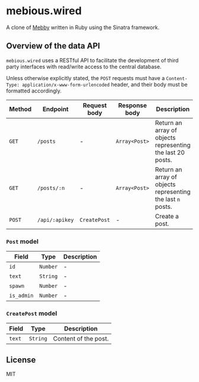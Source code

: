 # mebious.wired

A clone of [Mebby](http://mebious.co.uk) written in Ruby using the
Sinatra framework.

## Overview of the data API

`mebious.wired` uses a RESTful API to facilitate the development of
third party interfaces with read/write access to the central database.

Unless otherwise explicitly stated, the `POST` requests must have a
`Content-Type: application/x-www-form-urlencoded` header, and their body
must be formatted accordingly.

| Method | Endpoint | Request body | Response body | Description |
|---|---|---|---|---|
| `GET` | `/posts` | - | `Array<Post>` | Return an array of objects representing the last 20 posts. |
| `GET` | `/posts/:n` | - | `Array<Post>` | Return an array of objects representing the last `n` posts. |
| `POST` | `/api/:apikey` | `CreatePost` | - | Create a post. |

### `Post` model

| Field | Type | Description |
|---|---|---|
| `id` | `Number` | - |
| `text` | `String` | - |
| `spawn` | `Number` | - |
| `is_admin` | `Number` | - |

### `CreatePost` model

| Field | Type | Description |
|---|---|---|
| `text` | `String` | Content of the post. |

## License

MIT
